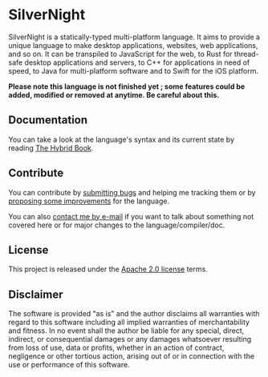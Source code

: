 # SilverNight

SilverNight is a statically-typed multi-platform language. It aims to provide a unique language to make desktop applications, websites, web applications, and so on.
It can be transpiled to JavaScript for the web, to Rust for thread-safe desktop applications and servers, to C++ for applications in need of speed, to Java for multi-platform software and to Swift for the iOS platform.

**Please note this language is not finished yet ; some features could be added, modified or removed at anytime. Be careful about this.**

## Documentation

You can take a look at the language's syntax and its current state by reading [The Hybrid Book](https://silvernight.herokuapp.com/docs/book/hybrid.html).

## Contribute

You can contribute by [submitting bugs](https://github.com/SilverNight/issues) and helping me tracking them or by [proposing some improvements](https://github.com/SilverNight/issues) for the language.

You can also [contact me by e-mail](mailto:clement.nerma@gmail.com) if you want to talk about something not covered here or for major changes to the language/compiler/doc.

## License

This project is released under the [Apache 2.0 license](LICENSE.md) terms.

## Disclaimer

The software is provided "as is" and the author disclaims all warranties with regard to this software including all implied warranties of merchantability and fitness. In no event shall the author be liable for any special, direct, indirect, or consequential damages or any damages whatsoever resulting from loss of use, data or profits, whether in an action of contract, negligence or other tortious action, arising out of or in connection with the use or performance of this software.

